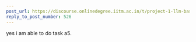```yaml
---
post_url: https://discourse.onlinedegree.iitm.ac.in/t/project-1-llm-based-automation-agent-discussion-thread-tds-jan-2025/164277/528
reply_to_post_number: 526
---
```

yes i am able to do task a5.